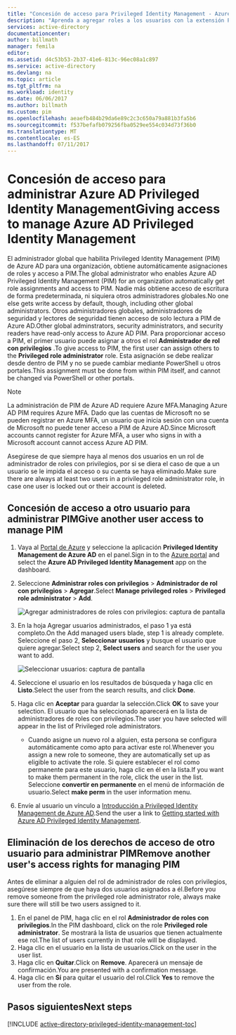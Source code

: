 ```yaml
---
title: "Concesión de acceso para Privileged Identity Management - Azure | Microsoft Docs"
description: "Aprenda a agregar roles a los usuarios con la extensión Privileged Identity Management de Azure Active Directory para que así puedan administrar PIM."
services: active-directory
documentationcenter: 
author: billmath
manager: femila
editor: 
ms.assetid: d4c53b53-2b37-41e6-813c-96ec08a1c897
ms.service: active-directory
ms.devlang: na
ms.topic: article
ms.tgt_pltfrm: na
ms.workload: identity
ms.date: 06/06/2017
ms.author: billmath
ms.custom: pim
ms.openlocfilehash: aeaefb484b29da6e89c2c3c650a79a881b3fa5b6
ms.sourcegitcommit: f537befafb079256fba0529ee554c034d73f36b0
ms.translationtype: MT
ms.contentlocale: es-ES
ms.lasthandoff: 07/11/2017
---
```

# <a name="giving-access-to-manage-azure-ad-privileged-identity-management"></a><span data-ttu-id="59b1f-103">Concesión de acceso para administrar Azure AD Privileged Identity Management</span><span class="sxs-lookup"><span data-stu-id="59b1f-103">Giving access to manage Azure AD Privileged Identity Management</span></span>
<span data-ttu-id="59b1f-104">El administrador global que habilita Privileged Identity Management (PIM) de Azure AD para una organización, obtiene automáticamente asignaciones de roles y acceso a PIM.</span><span class="sxs-lookup"><span data-stu-id="59b1f-104">The global administrator who enables Azure AD Privileged Identity Management (PIM) for an organization automatically get role assignments and access to PIM.</span></span> <span data-ttu-id="59b1f-105">Nadie más obtiene acceso de escritura de forma predeterminada, ni siquiera otros administradores globales.</span><span class="sxs-lookup"><span data-stu-id="59b1f-105">No one else gets write access by default, though, including other global administrators.</span></span> <span data-ttu-id="59b1f-106">Otros administradores globales, administradores de seguridad y lectores de seguridad tienen acceso de solo lectura a PIM de Azure AD.</span><span class="sxs-lookup"><span data-stu-id="59b1f-106">Other global adminstrators, security administrators, and security readers have read-only access to Azure AD PIM.</span></span> <span data-ttu-id="59b1f-107">Para proporcionar acceso a PIM, el primer usuario puede asignar a otros el rol **Administrador de rol con privilegios** .</span><span class="sxs-lookup"><span data-stu-id="59b1f-107">To give access to PIM, the first user can assign others to the **Privileged role administrator** role.</span></span> <span data-ttu-id="59b1f-108">Esta asignación se debe realizar desde dentro de PIM y no se puede cambiar mediante PowerShell u otros portales.</span><span class="sxs-lookup"><span data-stu-id="59b1f-108">This assignment must be done from within PIM itself, and cannot be changed via PowerShell or other portals.</span></span>

> [!NOTE]
> <span data-ttu-id="59b1f-109">La administración de PIM de Azure AD requiere Azure MFA.</span><span class="sxs-lookup"><span data-stu-id="59b1f-109">Managing Azure AD PIM requires Azure MFA.</span></span> <span data-ttu-id="59b1f-110">Dado que las cuentas de Microsoft no se pueden registrar en Azure MFA, un usuario que inicia sesión con una cuenta de Microsoft no puede tener acceso a PIM de Azure AD.</span><span class="sxs-lookup"><span data-stu-id="59b1f-110">Since Microsoft accounts cannot register for Azure MFA, a user who signs in with a Microsoft account cannot access Azure AD PIM.</span></span>
> 
> 

<span data-ttu-id="59b1f-111">Asegúrese de que siempre haya al menos dos usuarios en un rol de administrador de roles con privilegios, por si se diera el caso de que a un usuario se le impida el acceso o su cuenta se haya eliminado.</span><span class="sxs-lookup"><span data-stu-id="59b1f-111">Make sure there are always at least two users in a privileged role administrator role, in case one user is locked out or their account is deleted.</span></span>

## <a name="give-another-user-access-to-manage-pim"></a><span data-ttu-id="59b1f-112">Concesión de acceso a otro usuario para administrar PIM</span><span class="sxs-lookup"><span data-stu-id="59b1f-112">Give another user access to manage PIM</span></span>
1. <span data-ttu-id="59b1f-113">Vaya al [Portal de Azure](https://portal.azure.com/) y seleccione la aplicación **Privileged Identity Management de Azure AD** en el panel.</span><span class="sxs-lookup"><span data-stu-id="59b1f-113">Sign in to the [Azure portal](https://portal.azure.com/) and select the **Azure AD Privileged Identity Management** app on the dashboard.</span></span>
2. <span data-ttu-id="59b1f-114">Seleccione **Administrar roles con privilegios** > **Administrador de rol con privilegios** > **Agregar**.</span><span class="sxs-lookup"><span data-stu-id="59b1f-114">Select **Manage privileged roles** > **Privileged role administrator** > **Add**.</span></span>
   
    ![Agregar administradores de roles con privilegios: captura de pantalla][1]
3. <span data-ttu-id="59b1f-116">En la hoja Agregar usuarios administrados, el paso 1 ya está completo.</span><span class="sxs-lookup"><span data-stu-id="59b1f-116">On the Add managed users blade, step 1 is already complete.</span></span> <span data-ttu-id="59b1f-117">Seleccione el paso 2, **Seleccionar usuarios** y busque el usuario que quiere agregar.</span><span class="sxs-lookup"><span data-stu-id="59b1f-117">Select step 2, **Select users** and search for the user you want to add.</span></span>
   
    ![Seleccionar usuarios: captura de pantalla][2]
4. <span data-ttu-id="59b1f-119">Seleccione el usuario en los resultados de búsqueda y haga clic en **Listo**.</span><span class="sxs-lookup"><span data-stu-id="59b1f-119">Select the user from the search results, and click **Done**.</span></span>
5. <span data-ttu-id="59b1f-120">Haga clic en **Aceptar** para guardar la selección.</span><span class="sxs-lookup"><span data-stu-id="59b1f-120">Click **OK** to save your selection.</span></span> <span data-ttu-id="59b1f-121">El usuario que ha seleccionado aparecerá en la lista de administradores de roles con privilegios.</span><span class="sxs-lookup"><span data-stu-id="59b1f-121">The user you have selected will appear in the list of Privileged role administrators.</span></span>
   
   * <span data-ttu-id="59b1f-122">Cuando asigne un nuevo rol a alguien, esta persona se configura automáticamente como apto para activar este rol.</span><span class="sxs-lookup"><span data-stu-id="59b1f-122">Whenever you assign a new role to someone, they are automatically set up as eligible to activate the role.</span></span> <span data-ttu-id="59b1f-123">Si quiere establecer el rol como permanente para este usuario, haga clic en él en la lista.</span><span class="sxs-lookup"><span data-stu-id="59b1f-123">If you want to make them permanent in the role, click the user in the list.</span></span> <span data-ttu-id="59b1f-124">Seleccione **convertir en permanente** en el menú de información de usuario.</span><span class="sxs-lookup"><span data-stu-id="59b1f-124">Select **make perm** in the user information menu.</span></span>
6. <span data-ttu-id="59b1f-125">Envíe al usuario un vínculo a [Introducción a Privileged Identity Management de Azure AD](active-directory-privileged-identity-management-getting-started.md).</span><span class="sxs-lookup"><span data-stu-id="59b1f-125">Send the user a link to [Getting started with Azure AD Privileged Identity Management](active-directory-privileged-identity-management-getting-started.md).</span></span>

## <a name="remove-another-users-access-rights-for-managing-pim"></a><span data-ttu-id="59b1f-126">Eliminación de los derechos de acceso de otro usuario para administrar PIM</span><span class="sxs-lookup"><span data-stu-id="59b1f-126">Remove another user's access rights for managing PIM</span></span>
<span data-ttu-id="59b1f-127">Antes de eliminar a alguien del rol de administrador de roles con privilegios, asegúrese siempre de que haya dos usuarios asignados a él.</span><span class="sxs-lookup"><span data-stu-id="59b1f-127">Before you remove someone from the privileged role administrator role, always make sure there will still be two users assigned to it.</span></span>

1. <span data-ttu-id="59b1f-128">En el panel de PIM, haga clic en el rol **Administrador de roles con privilegios**.</span><span class="sxs-lookup"><span data-stu-id="59b1f-128">In the PIM dashboard, click on the role **Privileged role administrator**.</span></span>  <span data-ttu-id="59b1f-129">Se mostrará la lista de usuarios que tienen actualmente ese rol.</span><span class="sxs-lookup"><span data-stu-id="59b1f-129">The list of users currently in that role will be displayed.</span></span>
2. <span data-ttu-id="59b1f-130">Haga clic en el usuario en la lista de usuarios.</span><span class="sxs-lookup"><span data-stu-id="59b1f-130">Click on the user in the user list.</span></span>
3. <span data-ttu-id="59b1f-131">Haga clic en **Quitar**.</span><span class="sxs-lookup"><span data-stu-id="59b1f-131">Click on **Remove**.</span></span>  <span data-ttu-id="59b1f-132">Aparecerá un mensaje de confirmación.</span><span class="sxs-lookup"><span data-stu-id="59b1f-132">You are presented with a confirmation message.</span></span>
4. <span data-ttu-id="59b1f-133">Haga clic en **Sí** para quitar el usuario del rol.</span><span class="sxs-lookup"><span data-stu-id="59b1f-133">Click **Yes** to remove the user from the role.</span></span>

<!--Every topic should have next steps and links to the next logical set of content to keep the customer engaged-->
## <a name="next-steps"></a><span data-ttu-id="59b1f-134">Pasos siguientes</span><span class="sxs-lookup"><span data-stu-id="59b1f-134">Next steps</span></span>
[!INCLUDE [active-directory-privileged-identity-management-toc](../../includes/active-directory-privileged-identity-management-toc.md)]

<!--Image references-->

[1]: ./media/active-directory-privileged-identity-management-how-to-give-access-to-pim/PIM_add_PRA.png
[2]: ./media/active-directory-privileged-identity-management-how-to-give-access-to-pim/PIM_select_users.png
